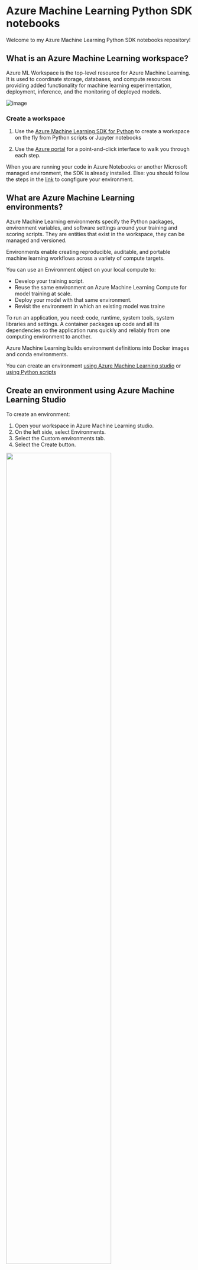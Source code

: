 # Azure Machine Learning Python SDK notebooks

Welcome to my Azure Machine Learning Python SDK notebooks repository!

## What is an Azure Machine Learning workspace?

Azure ML Workspace is the top-level resource for Azure Machine Learning. It is used to coordinate storage, databases, and compute resources providing added functionality for machine learning experimentation, deployment, inference, and the monitoring of deployed models.

![image](https://user-images.githubusercontent.com/25666677/143065957-41ae0c1f-abf9-46da-99d8-7a86702461cc.png)

### Create a workspace

1. Use the [Azure Machine Learning SDK for Python](https://docs.microsoft.com/en-us/azure/machine-learning/how-to-manage-workspace?tabs=python#create-a-workspace) to create a workspace on the fly from Python scripts or Jupyter notebooks

2. Use the [Azure portal](https://docs.microsoft.com/en-us/azure/machine-learning/how-to-manage-workspace?tabs=azure-portal#create-a-workspace) for a point-and-click interface to walk you through each step.


When you are running your code in Azure Notebooks or another Microsoft managed environment, the SDK is already installed.
Else: you should follow the steps in the [link](https://docs.microsoft.com/en-us/azure/machine-learning/how-to-configure-environment) to congfigure your environment.

## What are Azure Machine Learning environments?

Azure Machine Learning environments specify the Python packages, environment variables, and software settings around your training and scoring scripts. They are entities that exist in the workspace, they can be managed and versioned. 

Environments enable creating reproducible, auditable, and portable machine learning workflows across a variety of compute targets.

You can use an Environment object on your local compute to:

- Develop your training script.
- Reuse the same environment on Azure Machine Learning Compute for model training at scale.
- Deploy your model with that same environment.
- Revisit the environment in which an existing model was traine


To run an application, you need: code, runtime, system tools, system libraries and settings.  A container packages up code and all its dependencies so the application runs quickly and reliably from one computing environment to another.

Azure Machine Learning builds environment definitions into Docker images and conda environments. 

You can create an environment [using Azure Machine Learning studio](https://docs.microsoft.com/en-us/azure/machine-learning/how-to-manage-environments-in-studio) or [using Python scripts](https://docs.microsoft.com/en-us/azure/machine-learning/how-to-use-environments)

## Create an environment using Azure Machine Learning Studio

To create an environment:

1. Open your workspace in Azure Machine Learning studio.
2. On the left side, select Environments.
3. Select the Custom environments tab.
4. Select the Create button.


<img src="https://user-images.githubusercontent.com/25666677/143198540-816b57be-3043-4665-b21f-c28bae568c12.png" width=75% height=75%>

You can use both Conda and Docker layers while creating an environment.

Once the environment is created, you can view and edit the environment details by clicking on the name.

<img src="https://user-images.githubusercontent.com/25666677/143198694-9de940af-2380-49fc-bc9b-2eb3c4579777.png" width=75% height=75%>

Use the dropdown menu to select different versions of the environment. Here you can view metadata and the contents of the environment through its Docker and Conda layers.
Keep in mind that any changes to the Docker or Conda sections will create a new version of the environment.

## Create an environment using Python script

### Instantiate an environment object

```python

from azureml.core.environment import Environment
Environment(name="myenv")

```
### Use a curated environment
You can choose any one of the cureted environments in Azure ML Studio. To see the curated environments, run the following code.

```python

envs = Environment.list(workspace=ws)

for env in envs:
    if env.startswith("AzureML"):
        print("Name",env)
        print("packages", envs[env].python.conda_dependencies.serialize_to_string())

```
If you decide to use a curated environment you can easily use it with ```Environment.get()``` method.

```python

from azureml.core import Workspace, Environment

ws = Workspace.from_config()
env = Environment.get(workspace=ws, name="AzureML-sklearn-0.24-ubuntu18.04-py37-cpu")

```
To customize a curated environment, clone and rename the environment.

```python
env = Environment.get(workspace=ws, name="AzureML-sklearn-0.24-ubuntu18.04-py37-cpu")
curated_clone = env.clone("customize_curated")

```
### Use Conda dependencies or pip requirements files

You can create an environment from a Conda specification or a pip requirements file. Use the from_conda_specification() method or the from_pip_requirements() method. In the method argument, include your environment name and the file path of the file that you want.

```python
# From a Conda specification file
myenv = Environment.from_conda_specification(name = "myenv",
                                             file_path = "path-to-conda-specification-file")

# From a pip requirements file
myenv = Environment.from_pip_requirements(name = "myenv",
                                          file_path = "path-to-pip-requirements-file")

```
More information on [creating environments](https://docs.microsoft.com/en-us/azure/machine-learning/how-to-use-environments)
